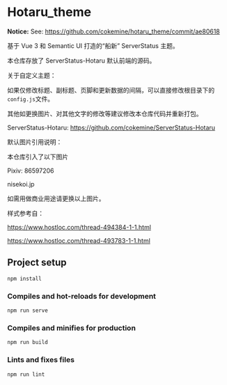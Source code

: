 # Hotaru_theme

**Notice:** See: https://github.com/cokemine/hotaru_theme/commit/ae80618

基于 Vue 3 和 Semantic UI 打造的“船新” ServerStatus 主题。

本仓库存放了 ServerStatus-Hotaru 默认前端的源码。

关于自定义主题：

如果仅修改标题、副标题、页脚和更新数据的间隔，可以直接修改根目录下的`config.js`文件。

其他如更换图片、对其他文字的修改等建议修改本仓库代码并重新打包。

ServerStatus-Hotaru: https://github.com/cokemine/ServerStatus-Hotaru

默认图片引用说明：

本仓库引入了以下图片

Pixiv: 86597206

nisekoi.jp

如需用做商业用途请更换以上图片。

样式参考自：

https://www.hostloc.com/thread-494384-1-1.html 

https://www.hostloc.com/thread-493783-1-1.html

## Project setup
```
npm install
```

### Compiles and hot-reloads for development
```
npm run serve
```

### Compiles and minifies for production
```
npm run build
```

### Lints and fixes files
```
npm run lint
```



